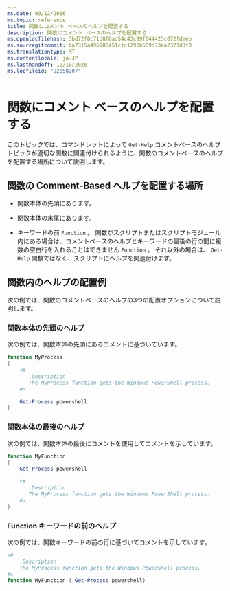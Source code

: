 ```yaml
---
ms.date: 09/12/2016
ms.topic: reference
title: 関数にコメント ベースのヘルプを配置する
description: 関数にコメント ベースのヘルプを配置する
ms.openlocfilehash: 3bd72f0c71d8f6ad54c43c99f044423c072fdeeb
ms.sourcegitcommit: ba7315a496986451cfc1296b659d73ea2373d3f0
ms.translationtype: MT
ms.contentlocale: ja-JP
ms.lasthandoff: 12/10/2020
ms.locfileid: "92658207"
---
```

# <a name="placing-comment-based-help-in-functions"></a>関数にコメント ベースのヘルプを配置する

このトピックでは、コマンドレットによって `Get-Help` コメントベースのヘルプトピックが適切な関数に関連付けられるように、関数のコメントベースのヘルプを配置する場所について説明します。

## <a name="where-to-place-comment-based-help-for-a-function"></a>関数の Comment-Based ヘルプを配置する場所

- 関数本体の先頭にあります。

- 関数本体の末尾にあります。

- キーワードの前 `Function` 。 関数がスクリプトまたはスクリプトモジュール内にある場合は、コメントベースのヘルプとキーワードの最後の行の間に複数の空白行を入れることはできません `Function` 。 それ以外の場合は、 `Get-Help` 関数ではなく、スクリプトにヘルプを関連付けます。

## <a name="examples-of-help-placement-in-a-function"></a>関数内のヘルプの配置例

次の例では、関数のコメントベースのヘルプの3つの配置オプションについて説明します。

### <a name="help-at-the-beginning-of-a-function-body"></a>関数本体の先頭のヘルプ

次の例では、関数本体の先頭にあるコメントに基づいています。

```powershell
function MyProcess
{
    <#
       .Description
       The MyProcess function gets the Windows PowerShell process.
    #>

    Get-Process powershell
}
```

### <a name="help-at-the-end-of-a-function-body"></a>関数本体の最後のヘルプ

 次の例では、関数本体の最後にコメントを使用してコメントを示しています。

```powershell
function MyFunction
{
    Get-Process powershell

    <#
       .Description
       The MyProcess function gets the Windows PowerShell process.
    #>
}
```

### <a name="help-before-the-function-keyword"></a>Function キーワードの前のヘルプ

 次の例では、関数キーワードの前の行に基づいてコメントを示しています。

```powershell
<#
    .Description
    The MyProcess function gets the Windows PowerShell process.
#>
function MyFunction { Get-Process powershell}
```
